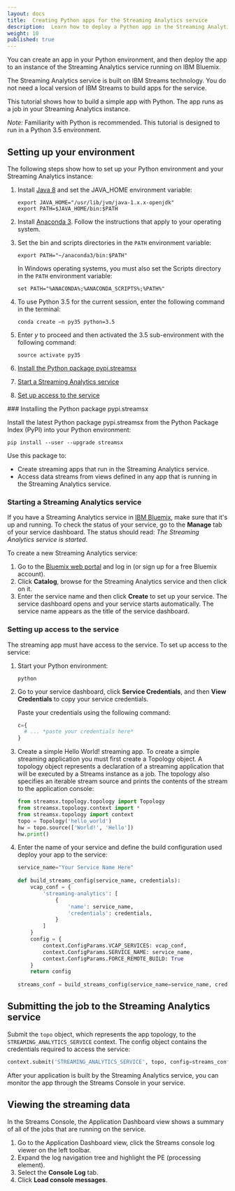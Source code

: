 ```yaml
---
layout: docs
title:  Creating Python apps for the Streaming Analytics service
description:  Learn how to deploy a Python app in the Streaming Analytics service
weight: 10
published: true
---
```


You can create an app in your Python environment, and then deploy the app to an instance of the Streaming Analytics service running on IBM Bluemix.

The Streaming Analytics service is built on IBM Streams technology. You do not need a local version of IBM Streams to build apps for the service.

This tutorial shows how to build a simple app with Python. The app runs as a job in your Streaming Analytics instance. 

*Note:* Familiarity with Python is recommended. This tutorial is designed to run in a Python 3.5 environment.

<!-- This set up section will probably be removed when the DSX integration with the Streaming Analytics service is enhanced -->

## Setting up your environment

The following steps show how to set up your Python environment and your Streaming Analytics instance:

1. Install [Java 8](http://www.oracle.com/technetwork/java/javase/downloads/jdk8-downloads-2133151.html) and set the JAVA_HOME environment variable:
   ```
   export JAVA_HOME="/usr/lib/jvm/java-1.x.x-openjdk"
   export PATH=$JAVA_HOME/bin:$PATH
   ```
2. Install [Anaconda 3](https://www.continuum.io/downloads). Follow the instructions that apply to your operating system.

3. Set the bin and scripts directories in the `PATH` environment variable:
   ```
   export PATH="~/anaconda3/bin:$PATH"
   ```
   In Windows operating systems, you must also set the Scripts directory in the `PATH` environment variable:  
   ```
   set PATH="%ANACONDA%;%ANACONDA_SCRIPTS%;%PATH%"
   ```

4. To use Python 3.5 for the current session, enter the following command in the terminal:
   ```
   conda create –n py35 python=3.5
   ```
5. Enter *y* to proceed and then activated the 3.5 sub-environment with the following command:
   ```
   source activate py35
   ```
6. [Install the Python package pypi.streamsx](#step1)
7. [Start a Streaming Analytics service](#step2)
8. [Set up access to the service](#step3)

<a id="step1"/>
### Installing the Python package pypi.streamsx

Install the latest Python package pypi.streamsx from the Python Package Index (PyPI) into your Python environment:

```
pip install --user --upgrade streamsx
```
Use this package to:

  - Create streaming apps that run in the Streaming Analytics service.
  - Access data streams from views defined in any app that is running in the Streaming Analytics service.

<a id="step2"></a>
### Starting a Streaming Analytics service

If you have a Streaming Analytics service in [IBM Bluemix](https://console.ng.bluemix.net/), make sure that it's up and running. To check the status of your service, go to the **Manage** tab of your service dashboard. The status should read: *The Streaming Analytics service is started*. 

To create a new Streaming Analytics service:

  1. Go to the [Bluemix web portal](https://www.ibm.com/cloud-computing/bluemix/) and log in (or sign up for a free Bluemix account).
  2. Click **Catalog**, browse for the Streaming Analytics service and then click on it.
  3. Enter the service name and then click **Create** to set up your service. The service dashboard opens and your service starts automatically. The service name appears as the title of the service dashboard.

<a id="step3"></a>
### Setting up access to the service 

The streaming app must have access to the service. To set up access to the service:

1. Start your Python environment:
   
   ```
   python
   ```

3. Go to your service dashboard, click **Service Credentials**, and then **View Credentials** to copy your service credentials.

   Paste your credentials using the following command:

   ```python
   c={
     # ... *paste your credentials here*
   }
   ```

4. Create a simple Hello World! streaming app. To create a simple streaming application you must first create a Topology object. A topology object represents a declaration of a streaming application that will be executed by a Streams instance as a job. The topology also specifies an iterable stream source and prints the contents of the stream to the application console:

   ```python
   from streamsx.topology.topology import Topology
   from streamsx.topology.context import *
   from streamsx.topology import context
   topo = Topology('hello_world')
   hw = topo.source(['World!', 'Hello'])
   hw.print()
   ```

4. Enter the name of your service and define the build configuration used deploy your app to the service:

   ```python
   service_name="Your Service Name Here"
    
   def build_streams_config(service_name, credentials):
       vcap_conf = {
           'streaming-analytics': [
               {
                   'name': service_name,
                   'credentials': credentials,
               }
           ]
       }
       config = {
           context.ConfigParams.VCAP_SERVICES: vcap_conf,
           context.ConfigParams.SERVICE_NAME: service_name,
           context.ConfigParams.FORCE_REMOTE_BUILD: True
       }
       return config
    
   streams_conf = build_streams_config(service_name=service_name, credentials=c)
   ```

## Submitting the job to the Streaming Analytics service

Submit the `topo` object, which represents the app topology, to the `STREAMING_ANALYTICS_SERVICE` context. The config object contains the credentials required to access the service: 

```python
context.submit('STREAMING_ANALYTICS_SERVICE', topo, config=streams_conf)
```

After your application is built by the Streaming Analytics service, you can monitor the app through the Streams Console in your service.

## Viewing the streaming data

In the Streams Console, the Application Dashboard view shows a summary of all of the jobs that are running on the service. 

 1. Go to the Application Dashboard view, click the Streams console log viewer on the left toolbar.
 2. Expand the log navigation tree and highlight the PE (processing element).
 3. Select the **Console Log** tab.
 4. Click **Load console messages**.
 